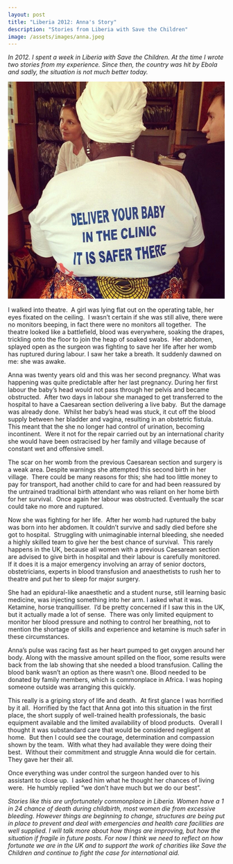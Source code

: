 ```yaml
---
layout: post
title: "Liberia 2012: Anna's Story"
description: "Stories from Liberia with Save the Children"
image: /assets/images/anna.jpeg
---
```


*In 2012. I spent a week in Liberia with Save the Children. At the time I wrote two stories from my experience. Since then, the country was hit by Ebola and sadly, the situation is not much better today.*

![Deliver your baby in the clinic][1]

I walked into theatre.  A girl was lying flat out on the operating table, her eyes fixated on the ceiling.  I wasn’t certain if she was still alive, there were no monitors beeping, in fact there were no monitors all together.  The theatre looked like a battlefield, blood was everywhere, soaking the drapes, trickling onto the floor to join the heap of soaked swabs.  Her abdomen, splayed open as the surgeon was fighting to save her life after her womb has ruptured during labour. I saw her take a breath. It suddenly dawned on me: she was awake.

Anna was twenty years old and this was her second pregnancy. What was happening was quite predictable after her last pregnancy. During her first labour the baby’s head would not pass through her pelvis and became obstructed.  After two days in labour she managed to get transferred to the hospital to have a Caesarean section delivering a live baby.  But the damage was already done.  Whilst her baby’s head was stuck, it cut off the blood supply between her bladder and vagina, resulting in an obstetric fistula.  This meant that the she no longer had control of urination, becoming incontinent.  Were it not for the repair carried out by an international charity she would have been ostracised by her family and village because of constant wet and offensive smell.

The scar on her womb from the previous Caesarean section and surgery is a weak area. Despite warnings she attempted this second birth in her village.  There could be many reasons for this; she had too little money to pay for transport, had another child to care for and had been reassured by the untrained traditional birth attendant who was reliant on her home birth for her survival.  Once again her labour was obstructed. Eventually the scar could take no more and ruptured.

Now she was fighting for her life.  After her womb had ruptured the baby was born into her abdomen. It couldn’t survive and sadly died before she got to hospital.  Struggling with unimaginable internal bleeding, she needed a highly skilled team to give her the best chance of survival.  This rarely happens in the UK, because all women with a previous Caesarean section are advised to give birth in hospital and their labour is carefully monitored.  If it does it is a major emergency involving an array of senior doctors, obstetricians, experts in blood transfusion and anaesthetists to rush her to theatre and put her to sleep for major surgery. 

She had an epidural-like anaesthetic and a student nurse, still learning basic medicine, was injecting something into her arm. I asked what it was. Ketamine, horse tranquilliser.  I’d be pretty concerned if I saw this in the UK, but it actually made a lot of sense.  There was only limited equipment to monitor her blood pressure and nothing to control her breathing, not to mention the shortage of skills and experience and ketamine is much safer in these circumstances.

Anna’s pulse was racing fast as her heart pumped to get oxygen around her body.  Along with the massive amount spilled on the floor, some results were back from the lab showing that she needed a blood transfusion.  Calling the blood bank wasn’t an option as there wasn’t one.  Blood needed to be donated by family members, which is commonplace in Africa.  I was hoping someone outside was arranging this quickly.

This really is a griping story of life and death.  At first glance I was horrified by it all.  Horrified by the fact that Anna got into this situation in the first place, the short supply of well-trained health professionals, the basic equipment available and the limited availability of blood products.  Overall I thought it was substandard care that would be considered negligent at home.  But then I could see the courage, determination and compassion shown by the team.  With what they had available they were doing their best.  Without their commitment and struggle Anna would die for certain. They gave her their all.

Once everything was under control the surgeon handed over to his assistant to close up.  I asked him what he thought her chances of living were.  He humbly replied “we don’t have much but we do our best”. 

*Stories like this are unfortunately commonplace in Liberia.  Women have a 1 in 24 chance of death during childbirth, most women die from excessive bleeding.  However things are beginning to change, structures are being put in place to prevent and deal with emergencies and health care facilities are well supplied.  I will talk more about how things are improving, but how the situation if fragile in future posts.  For now I think we need to reflect on how fortunate we are in the UK and to support the work of charities like Save the Children and continue to fight the case for international aid.*

[1]: /assets/images/anna.jpeg